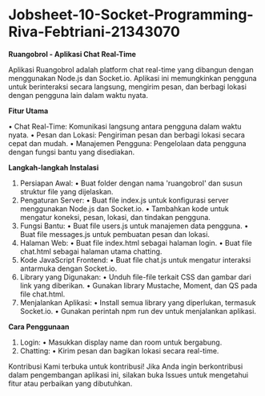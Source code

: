 # Jobsheet-10-Socket-Programming-Riva-Febtriani-21343070

**Ruangobrol - Aplikasi Chat Real-Time**

Aplikasi Ruangobrol adalah platform chat real-time yang dibangun dengan menggunakan Node.js dan Socket.io. Aplikasi ini memungkinkan pengguna untuk berinteraksi secara langsung, mengirim pesan, dan berbagi lokasi dengan pengguna lain dalam waktu nyata.

**Fitur Utama**

•	Chat Real-Time: Komunikasi langsung antara pengguna dalam waktu nyata.
•	Pesan dan Lokasi: Pengiriman pesan dan berbagi lokasi secara cepat dan mudah.
•	Manajemen Pengguna: Pengelolaan data pengguna dengan fungsi bantu yang disediakan.

**Langkah-langkah Instalasi**

1.	Persiapan Awal:
  •	Buat folder dengan nama 'ruangobrol' dan susun struktur file yang dijelaskan.
2.	Pengaturan Server:
  •	Buat file index.js untuk konfigurasi server menggunakan Node.js dan Socket.io.
  •	Tambahkan kode untuk mengatur koneksi, pesan, lokasi, dan tindakan pengguna.
3.	Fungsi Bantu:
  •	Buat file users.js untuk manajemen data pengguna.
  •	Buat file messages.js untuk pembuatan pesan dan lokasi.
4.	Halaman Web:
  •	Buat file index.html sebagai halaman login.
  •	Buat file chat.html sebagai halaman utama chatting.
5.	Kode JavaScript Frontend:
  •	Buat file chat.js untuk mengatur interaksi antarmuka dengan Socket.io.
6.	Library yang Digunakan:
  •	Unduh file-file terkait CSS dan gambar dari link yang diberikan.
  •	Gunakan library Mustache, Moment, dan QS pada file chat.html.
7.	Menjalankan Aplikasi:
  •	Install semua library yang diperlukan, termasuk Socket.io.
  •	Gunakan perintah npm run dev untuk menjalankan aplikasi.

**Cara Penggunaan**

1.	Login:
  •	Masukkan display name dan room untuk bergabung.
2.	Chatting:
  •	Kirim pesan dan bagikan lokasi secara real-time.

Kontribusi
Kami terbuka untuk kontribusi! Jika Anda ingin berkontribusi dalam pengembangan aplikasi ini, silakan buka Issues untuk mengetahui fitur atau perbaikan yang dibutuhkan.
